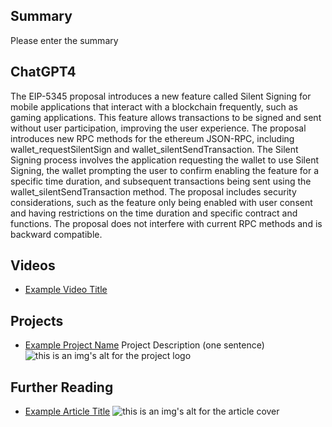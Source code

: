 ## Summary

Please enter the summary

## ChatGPT4

The EIP-5345 proposal introduces a new feature called Silent Signing for mobile applications that interact with a blockchain frequently, such as gaming applications. This feature allows transactions to be signed and sent without user participation, improving the user experience. The proposal introduces new RPC methods for the ethereum JSON-RPC, including wallet_requestSilentSign and wallet_silentSendTransaction. The Silent Signing process involves the application requesting the wallet to use Silent Signing, the wallet prompting the user to confirm enabling the feature for a specific time duration, and subsequent transactions being sent using the wallet_silentSendTransaction method. The proposal includes security considerations, such as the feature only being enabled with user consent and having restrictions on the time duration and specific contract and functions. The proposal does not interfere with current RPC methods and is backward compatible.

## Videos

- [Example Video Title](https://www.youtube.com/watch?v=TDGq4aeevgY)

## Projects

- [Example Project Name](https://xxxx.xxx/xxxxx) Project Description (one sentence) ![this is an img's alt for the project logo](https://xxxx.xxx/project-logo.xxx)

## Further Reading

- [Example Article Title](https://xxxx.xxx/xxxxx) ![this is an img's alt for the article cover](https://xxxx.xxx/article-cover.xxx)
